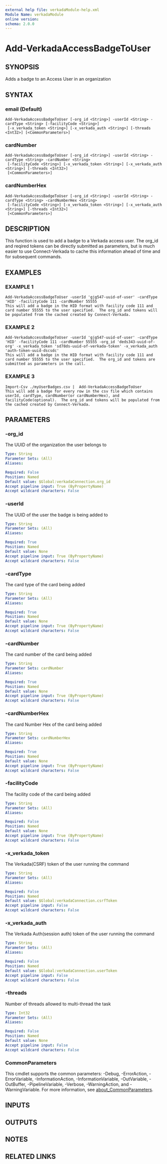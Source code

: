 ```yaml
---
external help file: verkadaModule-help.xml
Module Name: verkadaModule
online version:
schema: 2.0.0
---
```


# Add-VerkadaAccessBadgeToUser

## SYNOPSIS
Adds a badge to an Access User in an organization

## SYNTAX

### email (Default)
```
Add-VerkadaAccessBadgeToUser [-org_id <String>] -userId <String> -cardType <String> [-facilityCode <String>]
 [-x_verkada_token <String>] [-x_verkada_auth <String>] [-threads <Int32>] [<CommonParameters>]
```

### cardNumber
```
Add-VerkadaAccessBadgeToUser [-org_id <String>] -userId <String> -cardType <String> -cardNumber <String>
 [-facilityCode <String>] [-x_verkada_token <String>] [-x_verkada_auth <String>] [-threads <Int32>]
 [<CommonParameters>]
```

### cardNumberHex
```
Add-VerkadaAccessBadgeToUser [-org_id <String>] -userId <String> -cardType <String> -cardNumberHex <String>
 [-facilityCode <String>] [-x_verkada_token <String>] [-x_verkada_auth <String>] [-threads <Int32>]
 [<CommonParameters>]
```

## DESCRIPTION
This function is used to add a badge to a Verkada access user.
The org_id and reqired tokens can be directly submitted as parameters, but is much easier to use Connect-Verkada to cache this information ahead of time and for subsequent commands.

## EXAMPLES

### EXAMPLE 1
```
Add-VerkadaAccessBadgeToUser -userId 'gjg547-uuid-of-user' -cardType 'HID' -facilityCode 111 -cardNumber 55555
This will add a badge in the HID format with facility code 111 and card number 55555 to the user specified.  The org_id and tokens will be populated from the cached created by Connect-Verkada.
```

### EXAMPLE 2
```
Add-VerkadaAccessBadgeToUser -userId 'gjg547-uuid-of-user' -cardType 'HID' -facilityCode 111 -cardNumber 55555 -org_id 'deds343-uuid-of-org' -x_verkada_token 'sd78ds-uuid-of-verkada-token' -x_verkada_auth 'auth-token-uuid-dscsdc'
This will add a badge in the HID format with facility code 111 and card number 55555 to the user specified.  The org_id and tokens are submitted as parameters in the call.
```

### EXAMPLE 3
```
Import-Csv ./myUserBadges.csv |  Add-VerkadaAccessBadgeToUser
This will add a badge for every row in the csv file which contains userId, cardType, cardNumber(or cardNumberHex), and facilityCode(optional).  The org_id and tokens will be populated from the cached created by Connect-Verkada.
```

## PARAMETERS

### -org_id
The UUID of the organization the user belongs to

```yaml
Type: String
Parameter Sets: (All)
Aliases:

Required: False
Position: Named
Default value: $Global:verkadaConnection.org_id
Accept pipeline input: True (ByPropertyName)
Accept wildcard characters: False
```

### -userId
The UUID of the user the badge is being added to

```yaml
Type: String
Parameter Sets: (All)
Aliases:

Required: True
Position: Named
Default value: None
Accept pipeline input: True (ByPropertyName)
Accept wildcard characters: False
```

### -cardType
The card type of the card being added

```yaml
Type: String
Parameter Sets: (All)
Aliases:

Required: True
Position: Named
Default value: None
Accept pipeline input: True (ByPropertyName)
Accept wildcard characters: False
```

### -cardNumber
The card number of the card being added

```yaml
Type: String
Parameter Sets: cardNumber
Aliases:

Required: True
Position: Named
Default value: None
Accept pipeline input: True (ByPropertyName)
Accept wildcard characters: False
```

### -cardNumberHex
The card Number Hex of the card being added

```yaml
Type: String
Parameter Sets: cardNumberHex
Aliases:

Required: True
Position: Named
Default value: None
Accept pipeline input: True (ByPropertyName)
Accept wildcard characters: False
```

### -facilityCode
The facility code of the card being added

```yaml
Type: String
Parameter Sets: (All)
Aliases:

Required: False
Position: Named
Default value: None
Accept pipeline input: True (ByPropertyName)
Accept wildcard characters: False
```

### -x_verkada_token
The Verkada(CSRF) token of the user running the command

```yaml
Type: String
Parameter Sets: (All)
Aliases:

Required: False
Position: Named
Default value: $Global:verkadaConnection.csrfToken
Accept pipeline input: False
Accept wildcard characters: False
```

### -x_verkada_auth
The Verkada Auth(session auth) token of the user running the command

```yaml
Type: String
Parameter Sets: (All)
Aliases:

Required: False
Position: Named
Default value: $Global:verkadaConnection.userToken
Accept pipeline input: False
Accept wildcard characters: False
```

### -threads
Number of threads allowed to multi-thread the task

```yaml
Type: Int32
Parameter Sets: (All)
Aliases:

Required: False
Position: Named
Default value: None
Accept pipeline input: False
Accept wildcard characters: False
```

### CommonParameters
This cmdlet supports the common parameters: -Debug, -ErrorAction, -ErrorVariable, -InformationAction, -InformationVariable, -OutVariable, -OutBuffer, -PipelineVariable, -Verbose, -WarningAction, and -WarningVariable. For more information, see [about_CommonParameters](http://go.microsoft.com/fwlink/?LinkID=113216).

## INPUTS

## OUTPUTS

## NOTES

## RELATED LINKS
